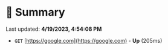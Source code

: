 # 📖 Summary
Last updated: **4/19/2023, 4:54:08 PM**

- `GET` [https://google.com](https://google.com) - **Up** (205ms)
